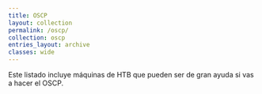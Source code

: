 ```yaml
---
title: OSCP
layout: collection
permalink: /oscp/
collection: oscp
entries_layout: archive
classes: wide
---
```


Este listado incluye máquinas de HTB que pueden ser de gran ayuda si vas a hacer el OSCP.